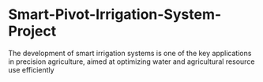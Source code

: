 # Smart-Pivot-Irrigation-System-Project
The development of smart irrigation systems is one of the key applications in precision agriculture, aimed at optimizing water and agricultural resource use efficiently
